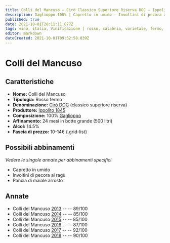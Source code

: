 ```yaml
---
title: Colli del Mancuso – Cirò Classico Superiore Riserva DOC – Ippolito 1845 – Calabria (IT) – 10-14€ – 3★-5★
description: Gaglioppo 100% | Capretto in umido – Involtini di pecora al ragù – Pancia di maiale arrosto
published: true
date: 2021-10-01T20:11:11.877Z
tags: vino, italia, Vinificazione | rosso, calabria, varietale, fermo, Valutazioni | 5 stelle, gaglioppo, capretto in umido, Prezzi | 10-14€, involtini di pecora al ragù, Pancia di maiale arrosto
editor: markdown
dateCreated: 2021-10-01T09:52:58.839Z
---
```


 # Colli del Mancuso

## Caratteristiche
- **Nome:** Colli del Mancuso
- **Tipologia:** Rosso fermo
- **Denominazione:** [Cirò DOC](/denominazioni/Italia/Calabria/DOC/Ciro) (classico superiore riserva)
- **Produttore:** [Ippolito 1845](/produttori/Italia/Calabria/Ippolito-1845)
- **Composizione:** 100% [Gaglioppo](/vitigni/Italia/bacca-nera/gaglioppo)
- **Affinamento:** 24 mesi in botte grande (500 litri)
- **Alcol:** 14.5%
- **Fascia di prezzo:** 10-14€
{.grid-list}



## Possibili abbinamenti
*Vedere le singole annate per abbinamenti specifici*

- Capretto in umido
- Involtini di pecora al ragù
- Pancia di maiale arrosto

## Annate
- Colli del Mancuso [2013](vini/Italia/Calabria/Ippolito-1845/Colli-del-Mancuso/2013) -- <span class="star-4"></span> -- 89/100
- Colli del Mancuso [2014](vini/Italia/Calabria/Ippolito-1845/Colli-del-Mancuso/2014) -- <span class="star-3"></span> -- 85/100
- Colli del Mancuso [2015](vini/Italia/Calabria/Ippolito-1845/Colli-del-Mancuso/2015) -- <span class="star-3"></span> -- 85/100
- Colli del Mancuso [2016](vini/Italia/Calabria/Ippolito-1845/Colli-del-Mancuso/2016) -- <span class="star-3"></span> -- 87/100
- Colli del Mancuso [2017](vini/Italia/Calabria/Ippolito-1845/Colli-del-Mancuso/2017) -- <span class="star-5"></span> -- 92/100
- Colli del Mancuso [2018](vini/Italia/Calabria/Ippolito-1845/Colli-del-Mancuso/2018) -- <span class="star-5"></span> -- 90/100

